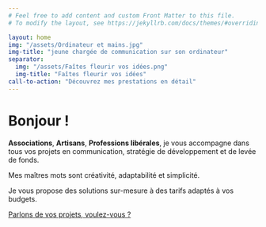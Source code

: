 ```yaml
---
# Feel free to add content and custom Front Matter to this file.
# To modify the layout, see https://jekyllrb.com/docs/themes/#overriding-theme-defaults

layout: home
img: "/assets/Ordinateur et mains.jpg"
img-title: "jeune chargée de communication sur son ordinateur"
separator: 
  img: "/assets/Faîtes fleurir vos idées.png"
  img-title: "Faîtes fleurir vos idées"
call-to-action: "Découvrez mes prestations en détail"
---
```


<h1 class="title-font">Bonjour !</h1>

<span class="font-color-darker">**Associations**</span>, <span class="font-color-middle">**Artisans**</span>, <span class="font-color-lighter">**Professions libérales**</span>,
je vous accompagne dans tous vos projets en
communication, stratégie de développement et de
levée de fonds.

Mes maîtres mots sont créativité, adaptabilité et
simplicité.

Je vous propose des solutions sur-mesure à des
tarifs adaptés à vos budgets.

<a href="#" class="button-link button-link-top">Parlons de vos projets, voulez-vous ?</a>